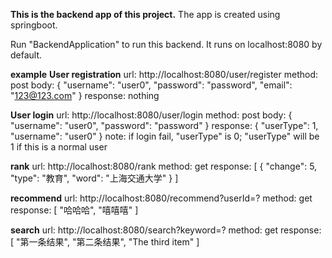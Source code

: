****This is the backend app of this project.****
The app is created using springboot.

Run "BackendApplication" to run this backend.
It runs on localhost:8080 by default.

****example****
**User registration**
url: http://localhost:8080/user/register
method: post
body:
{
    "username": "user0",
    "password": "password",
    "email": "123@123.com"
}
response: nothing

**User login**
url: http://localhost:8080/user/login
method: post
body:
{
    "username": "user0",
    "password": "password"
}
response:
{
    "userType": 1,
    "username": "user0"
}
note: if login fail, "userType" is 0; "userType" will be 1 if this is a normal user

**rank**
url: http://localhost:8080/rank
method: get
response:
[
    {
        "change": 5,
        "type": "教育",
        "word": "上海交通大学"
    }
]

**recommend**
url: http://localhost:8080/recommend?userId=?
method: get
response:
[
    "哈哈哈",
    "嘻嘻嘻"
]

**search**
url: http://localhost:8080/search?keyword=?
method: get
response:
[
    "第一条结果",
    "第二条结果",
    "The third item"
]

